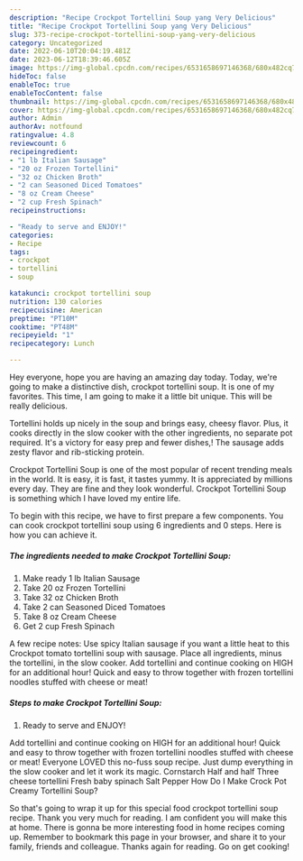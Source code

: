 ```yaml
---
description: "Recipe Crockpot Tortellini Soup yang Very Delicious"
title: "Recipe Crockpot Tortellini Soup yang Very Delicious"
slug: 373-recipe-crockpot-tortellini-soup-yang-very-delicious
category: Uncategorized
date: 2022-06-10T20:04:19.481Z
date: 2023-06-12T18:39:46.605Z
image: https://img-global.cpcdn.com/recipes/6531658697146368/680x482cq70/crockpot-tortellini-soup-recipe-main-photo.jpg
hideToc: false
enableToc: true
enableTocContent: false
thumbnail: https://img-global.cpcdn.com/recipes/6531658697146368/680x482cq70/crockpot-tortellini-soup-recipe-main-photo.jpg
cover: https://img-global.cpcdn.com/recipes/6531658697146368/680x482cq70/crockpot-tortellini-soup-recipe-main-photo.jpg
author: Admin
authorAv: notfound
ratingvalue: 4.8
reviewcount: 6
recipeingredient:
- "1 lb Italian Sausage"
- "20 oz Frozen Tortellini"
- "32 oz Chicken Broth"
- "2 can Seasoned Diced Tomatoes"
- "8 oz Cream Cheese"
- "2 cup Fresh Spinach"
recipeinstructions:

- "Ready to serve and ENJOY!"
categories:
- Recipe
tags:
- crockpot
- tortellini
- soup

katakunci: crockpot tortellini soup 
nutrition: 130 calories
recipecuisine: American
preptime: "PT10M"
cooktime: "PT48M"
recipeyield: "1"
recipecategory: Lunch

---
```



Hey everyone, hope you are having an amazing day today. Today, we're going to make a distinctive dish, crockpot tortellini soup. It is one of my favorites. This time, I am going to make it a little bit unique. This will be really delicious.

Tortellini holds up nicely in the soup and brings easy, cheesy flavor. Plus, it cooks directly in the slow cooker with the other ingredients, no separate pot required. It&#39;s a victory for easy prep and fewer dishes,! The sausage adds zesty flavor and rib-sticking protein.

Crockpot Tortellini Soup is one of the most popular of recent trending meals in the world. It is easy, it is fast, it tastes yummy. It is appreciated by millions every day. They are fine and they look wonderful. Crockpot Tortellini Soup is something which I have loved my entire life.


To begin with this recipe, we have to first prepare a few components. You can cook crockpot tortellini soup using 6 ingredients and 0 steps. Here is how you can achieve it.

<!--inarticleads1-->

##### The ingredients needed to make Crockpot Tortellini Soup:

1. Make ready 1 lb Italian Sausage
1. Take 20 oz Frozen Tortellini
1. Take 32 oz Chicken Broth
1. Take 2 can Seasoned Diced Tomatoes
1. Take 8 oz Cream Cheese
1. Get 2 cup Fresh Spinach


A few recipe notes: Use spicy Italian sausage if you want a little heat to this Crockpot tomato tortellini soup with sausage. Place all ingredients, minus the tortellini, in the slow cooker. Add tortellini and continue cooking on HIGH for an additional hour! Quick and easy to throw together with frozen tortellini noodles stuffed with cheese or meat! 

<!--inarticleads2-->

##### Steps to make Crockpot Tortellini Soup:


1. Ready to serve and ENJOY!

Add tortellini and continue cooking on HIGH for an additional hour! Quick and easy to throw together with frozen tortellini noodles stuffed with cheese or meat! Everyone LOVED this no-fuss soup recipe. Just dump everything in the slow cooker and let it work its magic. Cornstarch Half and half Three cheese tortellini Fresh baby spinach Salt Pepper How Do I Make Crock Pot Creamy Tortellini Soup? 

So that's going to wrap it up for this special food crockpot tortellini soup recipe. Thank you very much for reading. I am confident you will make this at home. There is gonna be more interesting food in home recipes coming up. Remember to bookmark this page in your browser, and share it to your family, friends and colleague. Thanks again for reading. Go on get cooking!
